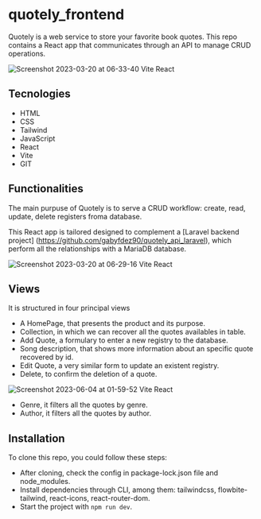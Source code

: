 # quotely_frontend
Quotely is a web service to store your favorite book quotes. This repo contains a React app that communicates through an API to manage CRUD operations.

![Screenshot 2023-03-20 at 06-33-40 Vite React](https://user-images.githubusercontent.com/117080861/226255252-6773e3b5-fdb3-4273-89ba-c519f33c42ad.png)

## Tecnologies
* HTML
* CSS
* Tailwind
* JavaScript
* React
* Vite
* GIT

## Functionalities
The main purpuse of Quotely is to serve a CRUD workflow: create, read, update, delete registers froma database. 

This React app is tailored designed to complement a [Laravel backend project] (https://github.com/gabyfdez90/quotely_api_laravel), which perform all the relationships with a MariaDB database.

![Screenshot 2023-03-20 at 06-29-16 Vite React](https://user-images.githubusercontent.com/117080861/226256332-f741edf5-089a-4921-a3e9-c472ab16b4d8.png)

## Views

It is structured in four principal views

* A HomePage, that presents the product and its purpose.
* Collection, in which we can recover all the quotes availables in table.
* Add Quote, a formulary to enter a new registry to the database.
* Song description, that shows more information about an specific quote recovered by id.
* Edit Quote, a very similar form to update an existent registry.
* Delete, to confirm the deletion of a quote.

![Screenshot 2023-06-04 at 01-59-52 Vite React](https://github.com/gabyfdez90/quotely_frontend/assets/117080861/42b60d3d-5395-4a62-81c5-bebe43d78792)


* Genre, it filters all the quotes by genre.
* Author, it filters all the quotes by author.

## Installation

To clone this repo, you could follow these steps:

* After cloning, check the config in package-lock.json file and node_modules.
* Install dependencies through CLI, among them: tailwindcss, flowbite-tailwind, react-icons, react-router-dom.
* Start the project with `npm run dev`.



